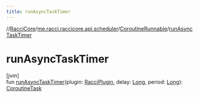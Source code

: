 ```yaml
---
title: runAsyncTaskTimer
---
```

//[RacciCore](../../../index.html)/[me.racci.raccicore.api.scheduler](../index.html)/[CoroutineRunnable](index.html)/[runAsyncTaskTimer](run-async-task-timer.html)



# runAsyncTaskTimer



[jvm]\
fun [runAsyncTaskTimer](run-async-task-timer.html)(plugin: [RacciPlugin](../../me.racci.raccicore.api.plugin/-racci-plugin/index.html), delay: [Long](https://kotlinlang.org/api/latest/jvm/stdlib/kotlin/-long/index.html), period: [Long](https://kotlinlang.org/api/latest/jvm/stdlib/kotlin/-long/index.html)): [CoroutineTask](../-coroutine-task/index.html)




